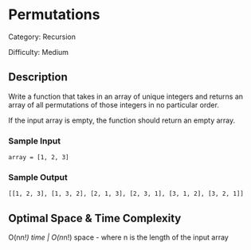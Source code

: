 # Permutations

Category: Recursion

Difficulty: Medium

## Description

Write a function that takes in an array of unique integers and returns an
array of all permutations of those integers in no particular order.

<p>If the input array is empty, the function should return an empty array.</p>

### Sample Input
```
array = [1, 2, 3]
```

### Sample Output
```
[[1, 2, 3], [1, 3, 2], [2, 1, 3], [2, 3, 1], [3, 1, 2], [3, 2, 1]]
```

## Optimal Space & Time Complexity

O(n*n!) time | O(n*n!) space - where n is the length of the input array
